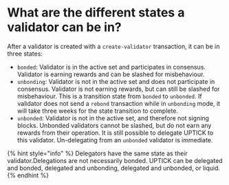 # What are the different states a validator can be in?

After a validator is created with a `create-validator` transaction, it can be in three states:

* `bonded`: Validator is in the active set and participates in consensus. Validator is earning rewards and can be slashed for misbehaviour.
* `unbonding`: Validator is not in the active set and does not participate in consensus. Validator is not earning rewards, but can still be slashed for misbehaviour. This is a transition state from `bonded` to `unbonded`. If validator does not send a `rebond` transaction while in `unbonding` mode, it will take three weeks for the state transition to complete.
* `unbonded`: Validator is not in the active set, and therefore not signing blocks. Unbonded validators cannot be slashed, but do not earn any rewards from their operation. It is still possible to delegate UPTICK to this validator. Un-delegating from an `unbonded` validator is immediate.

{% hint style="info" %}
Delegators have the same state as their validator.Delegations are not necessarily bonded. UPTICK can be delegated and bonded, delegated and unbonding, delegated and unbonded, or liquid.
{% endhint %}

